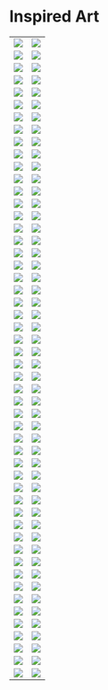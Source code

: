 # Inspired Art

| | |
| --- | --- |
| [![](framed/antoni-gaudi_the-cathedral.jpg)](antoni-gaudi_the-cathedral.jpg) | [![](framed/caspar-david-friedrich_seaside.jpg)](caspar-david-friedrich_seaside.jpg) |
| [![](captions/antoni-gaudi_the-cathedral.jpg)](antoni-gaudi_the-cathedral.jpg) | [![](captions/caspar-david-friedrich_seaside.jpg)](caspar-david-friedrich_seaside.jpg) |
| [![](framed/caspar-david-friedrich_valley.jpg)](caspar-david-friedrich_valley.jpg) | [![](framed/chinese-art.jpg)](chinese-art.jpg) |
| [![](captions/caspar-david-friedrich_valley.jpg)](caspar-david-friedrich_valley.jpg) | [![](captions/chinese-art.jpg)](chinese-art.jpg) |
| [![](framed/claude-monet_my-garden.jpg)](claude-monet_my-garden.jpg) | [![](framed/claude-monet_sailing.jpg)](claude-monet_sailing.jpg) |
| [![](captions/claude-monet_my-garden.jpg)](claude-monet_my-garden.jpg) | [![](captions/claude-monet_sailing.jpg)](claude-monet_sailing.jpg) |
| [![](framed/claude-monet_the-lake.jpg)](claude-monet_the-lake.jpg) | [![](framed/claude-monet_the-market.jpg)](claude-monet_the-market.jpg) |
| [![](captions/claude-monet_the-lake.jpg)](claude-monet_the-lake.jpg) | [![](captions/claude-monet_the-market.jpg)](claude-monet_the-market.jpg) |
| [![](framed/claude-monet_water-lilies.jpg)](claude-monet_water-lilies.jpg) | [![](framed/da-vinci_anatomy.jpg)](da-vinci_anatomy.jpg) |
| [![](captions/claude-monet_water-lilies.jpg)](claude-monet_water-lilies.jpg) | [![](captions/da-vinci_anatomy.jpg)](da-vinci_anatomy.jpg) |
| [![](framed/da-vinci_machines.jpg)](da-vinci_machines.jpg) | [![](framed/edward-hopper_-the-storm.jpg)](edward-hopper_-the-storm.jpg) |
| [![](captions/da-vinci_machines.jpg)](da-vinci_machines.jpg) | [![](captions/edward-hopper_-the-storm.jpg)](edward-hopper_-the-storm.jpg) |
| [![](framed/edward-hopper_car-race.jpg)](edward-hopper_car-race.jpg) | [![](framed/edward-hopper_nightshift.jpg)](edward-hopper_nightshift.jpg) |
| [![](captions/edward-hopper_car-race.jpg)](edward-hopper_car-race.jpg) | [![](captions/edward-hopper_nightshift.jpg)](edward-hopper_nightshift.jpg) |
| [![](framed/egyptian-tomb.jpg)](egyptian-tomb.jpg) | [![](framed/escher.jpg)](escher.jpg) |
| [![](captions/egyptian-tomb.jpg)](egyptian-tomb.jpg) | [![](captions/escher.jpg)](escher.jpg) |
| [![](framed/franz-marc_horses.jpg)](franz-marc_horses.jpg) | [![](framed/georges-seurat_at-the-park.jpg)](georges-seurat_at-the-park.jpg) |
| [![](captions/franz-marc_horses.jpg)](franz-marc_horses.jpg) | [![](captions/georges-seurat_at-the-park.jpg)](georges-seurat_at-the-park.jpg) |
| [![](framed/georges-seurat_village-market.jpg)](georges-seurat_village-market.jpg) | [![](framed/giger_xenomorph.jpg)](giger_xenomorph.jpg) |
| [![](captions/georges-seurat_village-market.jpg)](georges-seurat_village-market.jpg) | [![](captions/giger_xenomorph.jpg)](giger_xenomorph.jpg) |
| [![](framed/gustav-klimt.jpg)](gustav-klimt.jpg) | [![](framed/henri-matisse_farm.jpg)](henri-matisse_farm.jpg) |
| [![](captions/gustav-klimt.jpg)](gustav-klimt.jpg) | [![](captions/henri-matisse_farm.jpg)](henri-matisse_farm.jpg) |
| [![](framed/henri-matisse_red-hotel.jpg)](henri-matisse_red-hotel.jpg) | [![](framed/hieronymus-bosch_eden.jpg)](hieronymus-bosch_eden.jpg) |
| [![](captions/henri-matisse_red-hotel.jpg)](henri-matisse_red-hotel.jpg) | [![](captions/hieronymus-bosch_eden.jpg)](hieronymus-bosch_eden.jpg) |
| [![](framed/joan-miro_colors.jpg)](joan-miro_colors.jpg) | [![](framed/joan-miro_miracle.jpg)](joan-miro_miracle.jpg) |
| [![](captions/joan-miro_colors.jpg)](joan-miro_colors.jpg) | [![](captions/joan-miro_miracle.jpg)](joan-miro_miracle.jpg) |
| [![](framed/kandinsky_art-workshop.jpg)](kandinsky_art-workshop.jpg) | [![](framed/kandinsky_bicycle.jpg)](kandinsky_bicycle.jpg) |
| [![](captions/kandinsky_art-workshop.jpg)](kandinsky_art-workshop.jpg) | [![](captions/kandinsky_bicycle.jpg)](kandinsky_bicycle.jpg) |
| [![](framed/kandinsky_birds.jpg)](kandinsky_birds.jpg) | [![](framed/marc-chagall_church.jpg)](marc-chagall_church.jpg) |
| [![](captions/kandinsky_birds.jpg)](kandinsky_birds.jpg) | [![](captions/marc-chagall_church.jpg)](marc-chagall_church.jpg) |
| [![](framed/marc-chagall_field.jpg)](marc-chagall_field.jpg) | [![](framed/michelangelo.jpg)](michelangelo.jpg) |
| [![](captions/marc-chagall_field.jpg)](marc-chagall_field.jpg) | [![](captions/michelangelo.jpg)](michelangelo.jpg) |
| [![](framed/pablo-picasso_dancers.jpg)](pablo-picasso_dancers.jpg) | [![](framed/pablo-picasso_faces.jpg)](pablo-picasso_faces.jpg) |
| [![](captions/pablo-picasso_dancers.jpg)](pablo-picasso_dancers.jpg) | [![](captions/pablo-picasso_faces.jpg)](pablo-picasso_faces.jpg) |
| [![](framed/pablo-picasso_the-carousel.jpg)](pablo-picasso_the-carousel.jpg) | [![](framed/pablo-picasso_the-circus.jpg)](pablo-picasso_the-circus.jpg) |
| [![](captions/pablo-picasso_the-carousel.jpg)](pablo-picasso_the-carousel.jpg) | [![](captions/pablo-picasso_the-circus.jpg)](pablo-picasso_the-circus.jpg) |
| [![](framed/pablo-picasso_untitled.jpg)](pablo-picasso_untitled.jpg) | [![](framed/paul-cezanne_autumn-day.jpg)](paul-cezanne_autumn-day.jpg) |
| [![](captions/pablo-picasso_untitled.jpg)](pablo-picasso_untitled.jpg) | [![](captions/paul-cezanne_autumn-day.jpg)](paul-cezanne_autumn-day.jpg) |
| [![](framed/paul-cezanne_countryside.jpg)](paul-cezanne_countryside.jpg) | [![](framed/paul-cezanne_the-wanderers.jpg)](paul-cezanne_the-wanderers.jpg) |
| [![](captions/paul-cezanne_countryside.jpg)](paul-cezanne_countryside.jpg) | [![](captions/paul-cezanne_the-wanderers.jpg)](paul-cezanne_the-wanderers.jpg) |
| [![](framed/paul-gauguin_the-two-sisters.jpg)](paul-gauguin_the-two-sisters.jpg) | [![](framed/pierre-auguste-renoir_the-picnic.jpg)](pierre-auguste-renoir_the-picnic.jpg) |
| [![](captions/paul-gauguin_the-two-sisters.jpg)](paul-gauguin_the-two-sisters.jpg) | [![](captions/pierre-auguste-renoir_the-picnic.jpg)](pierre-auguste-renoir_the-picnic.jpg) |
| [![](framed/raphael_school-of-athens.jpg)](raphael_school-of-athens.jpg) | [![](framed/rembrandt_fruits.jpg)](rembrandt_fruits.jpg) |
| [![](captions/raphael_school-of-athens.jpg)](raphael_school-of-athens.jpg) | [![](captions/rembrandt_fruits.jpg)](rembrandt_fruits.jpg) |
| [![](framed/rene-magritte_mountain.jpg)](rene-magritte_mountain.jpg) | [![](framed/rene-magritte_no-apple.jpg)](rene-magritte_no-apple.jpg) |
| [![](captions/rene-magritte_mountain.jpg)](rene-magritte_mountain.jpg) | [![](captions/rene-magritte_no-apple.jpg)](rene-magritte_no-apple.jpg) |
| [![](framed/salvador-dali_landscape.jpg)](salvador-dali_landscape.jpg) | [![](framed/salvador-dali_seaside.jpg)](salvador-dali_seaside.jpg) |
| [![](captions/salvador-dali_landscape.jpg)](salvador-dali_landscape.jpg) | [![](captions/salvador-dali_seaside.jpg)](salvador-dali_seaside.jpg) |
| [![](framed/salvador-dali_village-on-the-hill.jpg)](salvador-dali_village-on-the-hill.jpg) | [![](framed/van-gogh_another-starry-night.jpg)](van-gogh_another-starry-night.jpg) |
| [![](captions/salvador-dali_village-on-the-hill.jpg)](salvador-dali_village-on-the-hill.jpg) | [![](captions/van-gogh_another-starry-night.jpg)](van-gogh_another-starry-night.jpg) |
| [![](framed/van-gogh_market.jpg)](van-gogh_market.jpg) | [![](framed/van-gogh_street-life.jpg)](van-gogh_street-life.jpg) |
| [![](captions/van-gogh_market.jpg)](van-gogh_market.jpg) | [![](captions/van-gogh_street-life.jpg)](van-gogh_street-life.jpg) |
